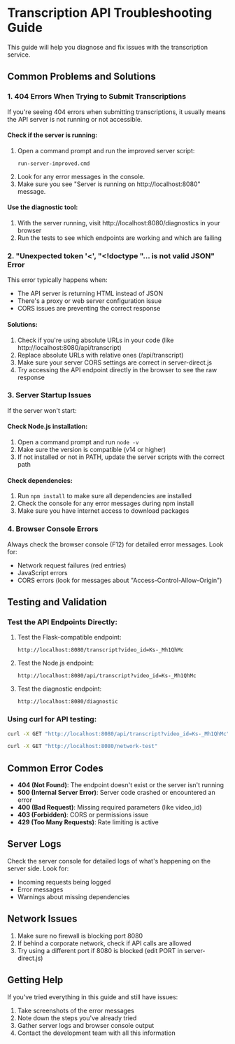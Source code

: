 # Transcription API Troubleshooting Guide

This guide will help you diagnose and fix issues with the transcription service.

## Common Problems and Solutions

### 1. 404 Errors When Trying to Submit Transcriptions

If you're seeing 404 errors when submitting transcriptions, it usually means the API server is not running or not accessible.

#### Check if the server is running:
1. Open a command prompt and run the improved server script:
   ```
   run-server-improved.cmd
   ```
2. Look for any error messages in the console.
3. Make sure you see "Server is running on http://localhost:8080" message.

#### Use the diagnostic tool:
1. With the server running, visit http://localhost:8080/diagnostics in your browser
2. Run the tests to see which endpoints are working and which are failing

### 2. "Unexpected token '<', "<!doctype "... is not valid JSON" Error

This error typically happens when:
- The API server is returning HTML instead of JSON
- There's a proxy or web server configuration issue
- CORS issues are preventing the correct response

#### Solutions:
1. Check if you're using absolute URLs in your code (like http://localhost:8080/api/transcript)
2. Replace absolute URLs with relative ones (/api/transcript)
3. Make sure your server CORS settings are correct in server-direct.js
4. Try accessing the API endpoint directly in the browser to see the raw response

### 3. Server Startup Issues

If the server won't start:

#### Check Node.js installation:
1. Open a command prompt and run `node -v`
2. Make sure the version is compatible (v14 or higher)
3. If not installed or not in PATH, update the server scripts with the correct path

#### Check dependencies:
1. Run `npm install` to make sure all dependencies are installed
2. Check the console for any error messages during npm install
3. Make sure you have internet access to download packages

### 4. Browser Console Errors

Always check the browser console (F12) for detailed error messages. Look for:
- Network request failures (red entries)
- JavaScript errors
- CORS errors (look for messages about "Access-Control-Allow-Origin")

## Testing and Validation

### Test the API Endpoints Directly:

1. Test the Flask-compatible endpoint:
   ```
   http://localhost:8080/transcript?video_id=Ks-_Mh1QhMc
   ```

2. Test the Node.js endpoint:
   ```
   http://localhost:8080/api/transcript?video_id=Ks-_Mh1QhMc
   ```

3. Test the diagnostic endpoint:
   ```
   http://localhost:8080/diagnostic
   ```

### Using curl for API testing:

```bash
curl -X GET "http://localhost:8080/api/transcript?video_id=Ks-_Mh1QhMc"
```

```bash
curl -X GET "http://localhost:8080/network-test"
```

## Common Error Codes

- **404 (Not Found)**: The endpoint doesn't exist or the server isn't running
- **500 (Internal Server Error)**: Server code crashed or encountered an error
- **400 (Bad Request)**: Missing required parameters (like video_id)
- **403 (Forbidden)**: CORS or permissions issue
- **429 (Too Many Requests)**: Rate limiting is active

## Server Logs

Check the server console for detailed logs of what's happening on the server side. Look for:
- Incoming requests being logged
- Error messages 
- Warnings about missing dependencies

## Network Issues

1. Make sure no firewall is blocking port 8080
2. If behind a corporate network, check if API calls are allowed
3. Try using a different port if 8080 is blocked (edit PORT in server-direct.js)

## Getting Help

If you've tried everything in this guide and still have issues:

1. Take screenshots of the error messages
2. Note down the steps you've already tried
3. Gather server logs and browser console output
4. Contact the development team with all this information 